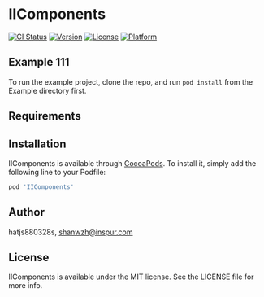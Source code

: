 # IIComponents

[![CI Status](https://img.shields.io/travis/hatjs880328s/IIComponents.svg?style=flat)](https://travis-ci.org/hatjs880328s/IIComponents)
[![Version](https://img.shields.io/cocoapods/v/IIComponents.svg?style=flat)](https://cocoapods.org/pods/IIComponents)
[![License](https://img.shields.io/cocoapods/l/IIComponents.svg?style=flat)](https://cocoapods.org/pods/IIComponents)
[![Platform](https://img.shields.io/cocoapods/p/IIComponents.svg?style=flat)](https://cocoapods.org/pods/IIComponents)

## Example 111

To run the example project, clone the repo, and run `pod install` from the Example directory first.

## Requirements

## Installation

IIComponents is available through [CocoaPods](https://cocoapods.org). To install
it, simply add the following line to your Podfile:

```ruby
pod 'IIComponents'
```

## Author

hatjs880328s, shanwzh@inspur.com

## License

IIComponents is available under the MIT license. See the LICENSE file for more info.
